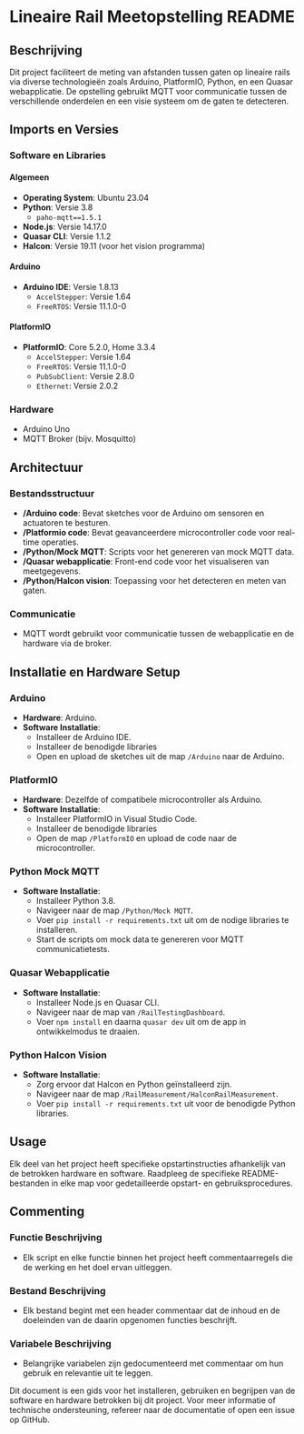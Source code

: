 # Lineaire Rail Meetopstelling README

## Beschrijving
Dit project faciliteert de meting van afstanden tussen gaten op lineaire rails via diverse technologieën zoals Arduino, PlatformIO, Python, en een Quasar webapplicatie. De opstelling gebruikt MQTT voor communicatie tussen de verschillende onderdelen en een visie systeem om de gaten te detecteren.

## Imports en Versies

### Software en Libraries
#### Algemeen
- **Operating System**: Ubuntu 23.04
- **Python**: Versie 3.8
  - `paho-mqtt==1.5.1`
- **Node.js**: Versie 14.17.0
- **Quasar CLI**: Versie 1.1.2
- **Halcon**: Versie 19.11 (voor het vision programma)

#### Arduino
- **Arduino IDE**: Versie 1.8.13
  - `AccelStepper`: Versie 1.64
  - `FreeRTOS`: Versie 11.1.0-0

#### PlatformIO
- **PlatformIO**: Core 5.2.0, Home 3.3.4
  - `AccelStepper`: Versie 1.64
  - `FreeRTOS`: Versie 11.1.0-0
  - `PubSubClient`: Versie 2.8.0
  - `Ethernet`: Versie 2.0.2

### Hardware
- Arduino Uno
- MQTT Broker (bijv. Mosquitto)

## Architectuur

### Bestandsstructuur
- **/Arduino code**: Bevat sketches voor de Arduino om sensoren en actuatoren te besturen.
- **/Platformio code**: Bevat geavanceerdere microcontroller code voor real-time operaties.
- **/Python/Mock MQTT**: Scripts voor het genereren van mock MQTT data.
- **/Quasar webapplicatie**: Front-end code voor het visualiseren van meetgegevens.
- **/Python/Halcon vision**: Toepassing voor het detecteren en meten van gaten.

### Communicatie
- MQTT wordt gebruikt voor communicatie tussen de webapplicatie en de hardware via de broker.

## Installatie en Hardware Setup

### Arduino
- **Hardware**: Arduino.
- **Software Installatie**:
  - Installeer de Arduino IDE.
  - Installeer de benodigde libraries
  - Open en upload de sketches uit de map `/Arduino` naar de Arduino.

### PlatformIO
- **Hardware**: Dezelfde of compatibele microcontroller als Arduino.
- **Software Installatie**:
  - Installeer PlatformIO in Visual Studio Code.
  - Installeer de benodigde libraries
  - Open de map `/PlatformIO` en upload de code naar de microcontroller.

### Python Mock MQTT
- **Software Installatie**:
  - Installeer Python 3.8.
  - Navigeer naar de map `/Python/Mock MQTT`.
  - Voer `pip install -r requirements.txt` uit om de nodige libraries te installeren.
  - Start de scripts om mock data te genereren voor MQTT communicatietests.

### Quasar Webapplicatie
- **Software Installatie**:
  - Installeer Node.js en Quasar CLI.
  - Navigeer naar de map van `/RailTestingDashboard`.
  - Voer `npm install` en daarna `quasar dev` uit om de app in ontwikkelmodus te draaien.

### Python Halcon Vision
- **Software Installatie**:
  - Zorg ervoor dat Halcon en Python geïnstalleerd zijn.
  - Navigeer naar de map `/RailMeasurement/HalconRailMeasurement`.
  - Voer `pip install -r requirements.txt` uit voor de benodigde Python libraries.

## Usage

Elk deel van het project heeft specifieke opstartinstructies afhankelijk van de betrokken hardware en software. Raadpleeg de specifieke README-bestanden in elke map voor gedetailleerde opstart- en gebruiksprocedures.

## Commenting

### Functie Beschrijving
- Elk script en elke functie binnen het project heeft commentaarregels die de werking en het doel ervan uitleggen.

### Bestand Beschrijving
- Elk bestand begint met een header commentaar dat de inhoud en de doeleinden van de daarin opgenomen functies beschrijft.

### Variabele Beschrijving
- Belangrijke variabelen zijn gedocumenteerd met commentaar om hun gebruik en relevantie uit te leggen.

Dit document is een gids voor het installeren, gebruiken en begrijpen van de software en hardware betrokken bij dit project. Voor meer informatie of technische ondersteuning, refereer naar de documentatie of open een issue op GitHub.
